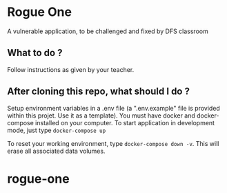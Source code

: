 
# Rogue One

A vulnerable application, to be challenged and fixed by DFS classroom

## What to do ?

Follow instructions as given by your teacher.

## After cloning this repo, what should I do ?

Setup environment variables in a .env file (a ".env.example" file is provided
within this projet. Use it as a template). You must have docker and docker-compose
installed on your computer. To start application in development mode, just type
```docker-compose up```

To reset your working environment, type ```docker-compose down -v```. This will erase all associated data volumes.
# rogue-one
